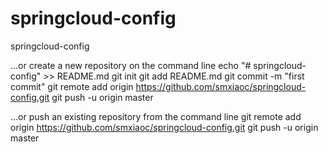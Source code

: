 # springcloud-config
springcloud-config

…or create a new repository on the command line
echo "# springcloud-config" >> README.md
git init
git add README.md
git commit -m "first commit"
git remote add origin https://github.com/smxiaoc/springcloud-config.git
git push -u origin master
                
…or push an existing repository from the command line
git remote add origin https://github.com/smxiaoc/springcloud-config.git
git push -u origin master
